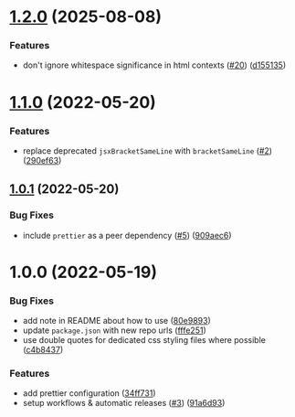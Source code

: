 # [1.2.0](https://github.com/ackama/prettier-config-ackama/compare/v1.1.0...v1.2.0) (2025-08-08)


### Features

* don't ignore whitespace significance in html contexts ([#20](https://github.com/ackama/prettier-config-ackama/issues/20)) ([d155135](https://github.com/ackama/prettier-config-ackama/commit/d1551352be9881f460c76a897c6e9ace9e44cd4e))

# [1.1.0](https://github.com/ackama/prettier-config-ackama/compare/v1.0.1...v1.1.0) (2022-05-20)


### Features

* replace deprecated `jsxBracketSameLine` with `bracketSameLine` ([#2](https://github.com/ackama/prettier-config-ackama/issues/2)) ([290ef63](https://github.com/ackama/prettier-config-ackama/commit/290ef63a05e4f5f2efa81355c889e512ac27eeed))

## [1.0.1](https://github.com/ackama/prettier-config-ackama/compare/v1.0.0...v1.0.1) (2022-05-20)


### Bug Fixes

* include `prettier` as a peer dependency ([#5](https://github.com/ackama/prettier-config-ackama/issues/5)) ([909aec6](https://github.com/ackama/prettier-config-ackama/commit/909aec65597c491118a913bf3858534e1e93a648))

# 1.0.0 (2022-05-19)


### Bug Fixes

* add note in README about how to use ([80e9893](https://github.com/ackama/prettier-config-ackama/commit/80e98935c1695e3aee8ffa30f0b08b1b47ac6fbc))
* update `package.json` with new repo urls ([fffe251](https://github.com/ackama/prettier-config-ackama/commit/fffe251c679f881639fdb10a2746693110e72c02))
* use double quotes for dedicated css styling files where possible ([c4b8437](https://github.com/ackama/prettier-config-ackama/commit/c4b843787d8ff9e107706abd556049a65cd2d39f))


### Features

* add prettier configuration ([34ff731](https://github.com/ackama/prettier-config-ackama/commit/34ff731db58397668a0fbd808622732f0fbf6968))
* setup workflows & automatic releases ([#3](https://github.com/ackama/prettier-config-ackama/issues/3)) ([91a6d93](https://github.com/ackama/prettier-config-ackama/commit/91a6d936ffd2374765e53d02ea6a6a1e9ab899c7))
